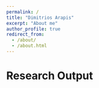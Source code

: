 ```yaml
---
permalink: /
title: "Dimitrios Arapis"
excerpt: "About me"
author_profile: true
redirect_from: 
  - /about/
  - /about.html
---
```




Research Output
======
